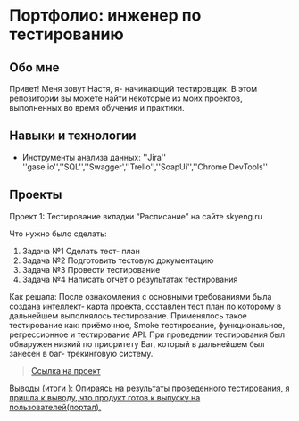 # Портфолио: инженер по тестированию

## Обо мне

Привет! Меня зовут Настя, я- начинающий тестировщик.
В этом репозитории вы можете найти некоторые из моих проектов, выполненных во время обучения и практики.
<br>


## Навыки и технологии

- Инструменты анализа данных: ''Jira''
''gase.io'',''SQL'',''Swagger',''Trello'',''SoapUi'',''Chrome DevTools''



## Проекты
<p>Проект 1: Тестирование вкладки “Расписание” на сайте skyeng.ru  </p>
<p>Что нужно было сделать:<p>
<ol>
  <li> Задача №1  Сделать тест- план</li>
  <li> Задача №2 Подготовить тестовую документацию </li>
  <li> Задача №3 Провести тестирование </li>
  <li> Задача №4 Написать отчет о результатах тестирования </li>
</ol>

<p> Как решала: После ознакомления с основными требованиями была создана интеллект- карта проекта, составлен тест план по которому в дальнейшем выполнялось тестирование. Применялось такое тестирование как: приёмочное, Smoke тестирование, функциональное, регрессионное и тестирование API. При проведении тестирования был обнаружен низкий по приоритету Баг, который в дальнейшем был занесен в баг- трекинговую систему.  <p>

> <a href="https://docs.google.com/document/d/1FSd0d0taIhI9Pbf5nq4N9nV30ZCEsVoxa7o_fyopaKs/edit?usp=sharing" > Ссылка на проект </p>

<p> Выводы (итоги ): Опираясь на результаты проведенного тестирования, я пришла к выводу, что продукт готов к выпуску на пользователей(портал). </p>
